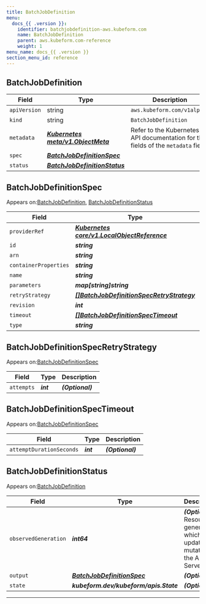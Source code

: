 ```yaml
---
title: BatchJobDefinition
menu:
  docs_{{ .version }}:
    identifier: batchjobdefinition-aws.kubeform.com
    name: BatchJobDefinition
    parent: aws.kubeform.com-reference
    weight: 1
menu_name: docs_{{ .version }}
section_menu_id: reference
---
```


## BatchJobDefinition
| Field | Type | Description |
| ------ | ----- | ----------- |
| `apiVersion` | string | `aws.kubeform.com/v1alpha1` |
|    `kind` | string | `BatchJobDefinition` |
| `metadata` | ***[Kubernetes meta/v1.ObjectMeta](https://kubernetes.io/docs/reference/generated/kubernetes-api/v1.13/#objectmeta-v1-meta)***|Refer to the Kubernetes API documentation for the fields of the `metadata` field.|
| `spec` | ***[BatchJobDefinitionSpec](#batchjobdefinitionspec)***||
| `status` | ***[BatchJobDefinitionStatus](#batchjobdefinitionstatus)***||
## BatchJobDefinitionSpec

Appears on:[BatchJobDefinition](#batchjobdefinition), [BatchJobDefinitionStatus](#batchjobdefinitionstatus)

| Field | Type | Description |
| ------ | ----- | ----------- |
| `providerRef` | ***[Kubernetes core/v1.LocalObjectReference](https://kubernetes.io/docs/reference/generated/kubernetes-api/v1.13/#localobjectreference-v1-core)***||
| `id` | ***string***||
| `arn` | ***string***| ***(Optional)*** |
| `containerProperties` | ***string***| ***(Optional)*** |
| `name` | ***string***||
| `parameters` | ***map[string]string***| ***(Optional)*** |
| `retryStrategy` | ***[[]BatchJobDefinitionSpecRetryStrategy](#batchjobdefinitionspecretrystrategy)***| ***(Optional)*** |
| `revision` | ***int***| ***(Optional)*** |
| `timeout` | ***[[]BatchJobDefinitionSpecTimeout](#batchjobdefinitionspectimeout)***| ***(Optional)*** |
| `type` | ***string***||
## BatchJobDefinitionSpecRetryStrategy

Appears on:[BatchJobDefinitionSpec](#batchjobdefinitionspec)

| Field | Type | Description |
| ------ | ----- | ----------- |
| `attempts` | ***int***| ***(Optional)*** |
## BatchJobDefinitionSpecTimeout

Appears on:[BatchJobDefinitionSpec](#batchjobdefinitionspec)

| Field | Type | Description |
| ------ | ----- | ----------- |
| `attemptDurationSeconds` | ***int***| ***(Optional)*** |
## BatchJobDefinitionStatus

Appears on:[BatchJobDefinition](#batchjobdefinition)

| Field | Type | Description |
| ------ | ----- | ----------- |
| `observedGeneration` | ***int64***| ***(Optional)*** Resource generation, which is updated on mutation by the API Server.|
| `output` | ***[BatchJobDefinitionSpec](#batchjobdefinitionspec)***| ***(Optional)*** |
| `state` | ***kubeform.dev/kubeform/apis.State***| ***(Optional)*** |
---
